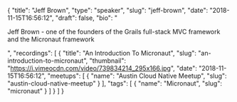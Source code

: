 {
  "title": "Jeff Brown",
  "type": "speaker",
  "slug": "jeff-brown",
  "date": "2018-11-15T16:56:12",
  "draft": false,
  "bio": "<p>Jeff Brown - one of the founders of the Grails full-stack MVC framework and the Micronaut framework</p>",
  "recordings": [
    {
      "title": "An Introduction To Micronaut",
      "slug": "an-introduction-to-micronaut",
      "thumbnail": "https://i.vimeocdn.com/video/739834214_295x166.jpg",
      "date": "2018-11-15T16:56:12",
      "meetups": [
        {
          "name": "Austin Cloud Native Meetup",
          "slug": "austin-cloud-native-meetup"
        }
      ],
      "tags": [
        {
          "name": "Micronaut",
          "slug": "micronaut"
        }
      ]
    }
  ]
}